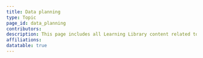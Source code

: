 ```yaml
---
title: Data planning
type: Topic
page_id: data_planning
contributors: 
description: This page includes all Learning Library content related to data planning
affiliations: 
datatable: true
---
```

